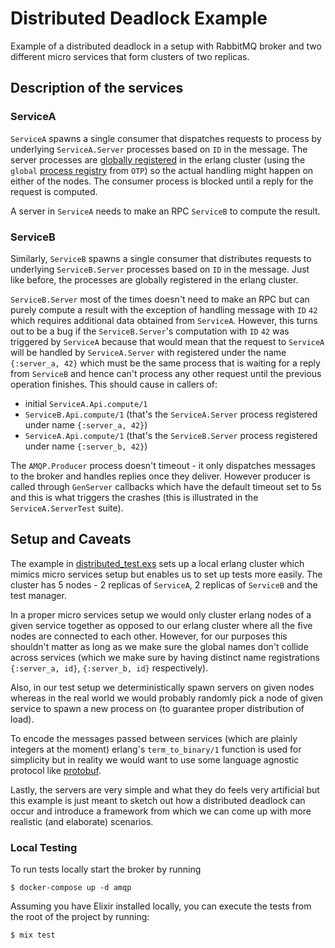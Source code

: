 # Distributed Deadlock Example

Example of a distributed deadlock in a setup with RabbitMQ broker and two different micro services that form clusters of two replicas.

## Description of the services

### ServiceA

`ServiceA` spawns a single consumer that dispatches requests to process by underlying `ServiceA.Server` processes based on `ID` in the message. 
The server processes are [globally registered](https://hexdocs.pm/elixir/1.12/GenServer.html#module-name-registration) in the erlang cluster (using the `global` [process registry](https://www.erlang.org/doc/man/global.html) from `OTP`) so the actual handling might happen on either of the nodes.
The consumer process is blocked until a reply for the request is computed.

A server in `ServiceA` needs to make an RPC `ServiceB` to compute the result. 

### ServiceB

Similarly, `ServiceB` spawns a single consumer that distributes requests to underlying `ServiceB.Server` processes based on `ID` in the message. 
Just like before, the processes are globally registered in the erlang cluster.

`ServiceB.Server` most of the times doesn't need to make an RPC but can purely compute a result with the exception of handling message with `ID` `42` which requires additional data obtained from `ServiceA`.
However, this turns out to be a bug if the `ServiceB.Server`'s computation with `ID` `42` was triggered by `ServiceA` because that would mean that the request to `ServiceA` will be handled by `ServiceA.Server` with registered under the name `{:server_a, 42}` which must be the same process that is waiting for a reply from `ServiceB` and hence can't process any other request until the previous operation finishes. 
This should cause in callers of:
* initial `ServiceA.Api.compute/1`
* `ServiceB.Api.compute/1` (that's the `ServiceA.Server` process registered under name `{:server_a, 42}`)
* `ServiceA.Api.compute/1` (that's the `ServiceB.Server` process registered under name `{:server_b, 42}`)

The `AMQP.Producer` process doesn't timeout - it only dispatches messages to the broker and handles replies once they deliver. However producer is called through `GenServer` callbacks which have the default timeout set to 5s and this is what triggers the crashes (this is illustrated in the `ServiceA.ServerTest` suite).

## Setup and Caveats

The example in [distributed_test.exs](./test/distributed_test.exs) sets up a local erlang cluster which mimics micro services setup but enables us to set up tests more easily. 
The cluster has 5 nodes - 2 replicas of `ServiceA`, 2 replicas of `ServiceB` and the test manager. 

In a proper micro services setup we would only cluster erlang nodes of a given service together as opposed to our erlang cluster where all the five nodes are connected to each other. 
However, for our purposes this shouldn't matter as long as we make sure the global names don't collide across services (which we make sure by having distinct name registrations `{:server_a, id}`, `{:server_b, id}` respectively).

Also, in our test setup we deterministically spawn servers on given nodes whereas in the real world we would probably randomly pick a node of given service to spawn a new process on (to guarantee proper distribution of load).

To encode the messages passed between services (which are plainly integers at the moment) erlang's `term_to_binary/1` function is used for simplicity but in reality we would want to use some language agnostic protocol like [protobuf](https://protobuf.dev/).

Lastly, the servers are very simple and what they do feels very artificial but this example is just meant to sketch out how a distributed deadlock can occur and introduce a framework from which we can come up with more realistic (and elaborate) scenarios.

### Local Testing

To run tests locally start the broker by running
```console
$ docker-compose up -d amqp
```

Assuming you have Elixir installed locally, you can execute the tests from the root of the project by running:

```console
$ mix test
```
